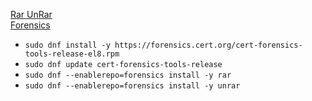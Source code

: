 [Rar UnRar](https://centos.pkgs.org/8/forensics-x86_64/rar-5.4.0-1.el8.x86_64.rpm.html)<br />
[Forensics](https://forensics.cert.org/)

* `sudo dnf install -y https://forensics.cert.org/cert-forensics-tools-release-el8.rpm`
* `sudo dnf update cert-forensics-tools-release`
* `sudo dnf --enablerepo=forensics install -y rar`
* `sudo dnf --enablerepo=forensics install -y unrar`

